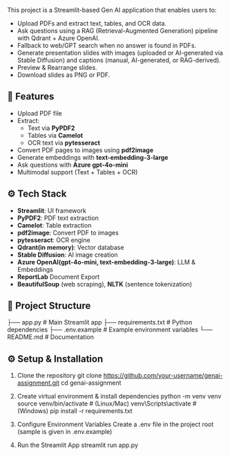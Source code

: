 This project is a Streamlit-based Gen AI application that enables users to:

- Upload PDFs and extract text, tables, and OCR data.
- Ask questions using a RAG (Retrieval-Augmented Generation) pipeline with Qdrant + Azure OpenAI.
- Fallback to web/GPT search when no answer is found in PDFs.
- Generate presentation slides with images (uploaded or AI-generated via Stable Diffusion) and captions (manual, AI-generated, or RAG-derived).
- Preview & Rearrange slides.
- Download slides as PNG or PDF.

## 🚀 Features
- Upload PDF file
- Extract:
  - Text via **PyPDF2**
  - Tables via **Camelot**
  - OCR text via **pytesseract**
- Convert PDF pages to images using **pdf2image**
- Generate embeddings with **text-embedding-3-large**
- Ask questions with **Azure gpt-4o-mini**
- Multimodal support (Text + Tables + OCR)

## ⚙️ Tech Stack
- **Streamlit**: UI framework  
- **PyPDF2**: PDF text extraction  
- **Camelot**: Table extraction  
- **pdf2image**: Convert PDF to images  
- **pytesseract**: OCR engine   
- **Qdrant(in memory)**: Vector database
- **Stable Diffusion**: AI image creation
- **Azure OpenAI(gpt-4o-mini, text-embedding-3-large)**: LLM & Embeddings
- **ReportLab** Document Export
- **BeautifulSoup** (web scraping), **NLTK** (sentence tokenization)
  
## 📂 Project Structure
├── app.py                # Main Streamlit app
├── requirements.txt      # Python dependencies
├── .env.example          # Example environment variables
└── README.md             # Documentation

## ⚙️ Setup & Installation
1. Clone the repository
   git clone https://github.com/your-username/genai-assignment.git
   cd genai-assignment
   
2. Create virtual environment & install dependencies
   python -m venv venv
   source venv/bin/activate   # (Linux/Mac)
   venv\Scripts\activate      # (Windows)
   pip install -r requirements.txt
   
3. Configure Environment Variables
   Create a .env file in the project root (sample is given in .env.example)

4. Run the Streamlit App
   streamlit run app.py



